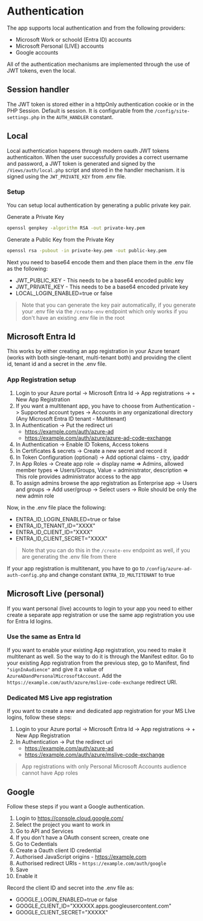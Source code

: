 # Authentication

The app supports local authentication and from the following providers:

- Microsoft Work or schoold (Entra ID) accounts
- Microsoft Personal (LIVE) accounts
- Google accounts

All of the authentication mechanisms are implemented through the use of JWT tokens, even the local.

## Session handler

The JWT token is stored either in a httpOnly authentication cookie or in the PHP Session. Default is session. It is configurable from the `/config/site-settings.php` in the `AUTH_HANDLER` constant.

## Local

Local authentication happens through modern oauth JWT tokens authenticaiton. When the user successfully provides a correct username and password, a JWT token is generated and signed by the `/Views/auth/local.php` script and stored in the handler mechanism. it is signed using the `JWT_PRIVATE_KEY` from .env file.

### Setup

You can setup local authentication by generating a public private key pair. 

Generate a Private Key

``` bash
openssl genpkey -algorithm RSA -out private-key.pem
```

Generate a Public Key from the Private Key

``` bash
openssl rsa -pubout -in private-key.pem -out public-key.pem
```

Next you need to base64 encode them and then place them in the .env file as the following:

- JWT_PUBLIC_KEY - This needs to be a base64 encoded public key
- JWT_PRIVATE_KEY - This needs to be a base64 encoded private key
- LOCAL_LOGIN_ENABLED=true or false

> Note that you can generate the key pair automatically, if you generate your .env file via the `/create-env` endpoint which only works if you don't have an existing .env file in the root

## Microsoft Entra Id

This works by either creating an app registration in your Azure tenant (works with both single-tenant, multi-tenant both) and providing the client id, tenant id and a secret in the .env file.

### App Registration setup

1. Login to your Azure portal -> Microsoft Entra Id -> App registrations -> + New App Registration
2. If you want a multitenant app, you have to choose from Authentication -> Supported account types -> Accounts in any organizational directory (Any Microsoft Entra ID tenant - Multitenant)
3. In Authentication -> Put the redirect uri
    - https://example.com/auth/azure-ad
    - https://example.com/auth/azure/azure-ad-code-exchange
4. In Authentication -> Enable ID Tokens, Access tokens
5. In Certificates & secrets -> Create a new secret and record it
6. In Token Configuration (optional) -> Add optional claims - ctry, ipaddr
7. In App Roles -> Create app role -> display name => Admins, allowed member types => Users/Groups, Value = administrator, description => This role provides administrator access to the app
8. To assign admins browse the app registration as Enterprise app -> Users and groups -> Add user/group -> Select users -> Role should be only the new admin role

Now, in the .env file place the following:

- ENTRA_ID_LOGIN_ENABLED=true or false
- ENTRA_ID_TENANT_ID="XXXX"
- ENTRA_ID_CLIENT_ID="XXXX"
- ENTRA_ID_CLIENT_SECRET="XXXX"

> Note that you can do this in the `/create-env` endpoint as well, if you are generating the .env file from there

If your app registration is multitenant, you have to go to `/config/azure-ad-auth-config.php` and change constant `ENTRA_ID_MULTITENANT` to true

## Microsoft Live (personal)

If you want personal (live) accounts to login to your app you need to either create a separate app registration or use the same app registration you use for Entra Id logins.

### Use the same as Entra Id

If you want to enable your existing App registration, you need to make it multitenant as well. So the way to do it is through the Manifest editor. Go to your existing App registration from the previous step, go to Manifest, find `"signInAudience"` and give it a value of ```AzureADandPersonalMicrosoftAccount```. Add the `https://example.com/auth/azure/mslive-code-exchange` redirect URI.

### Dedicated MS Live app registration

If you want to create a new and dedicated app registration for your MS LIve logins, follow these steps:

1. Login to your Azure portal -> Microsoft Entra Id -> App registrations -> + New App Registration
2. In Authentication -> Put the redirect uri
    - https://example.com/auth/azure-ad
    - https://example.com/auth/azure/mslive-code-exchange

> App registrations with only Personal Microsoft Accounts audience cannot have App roles

## Google

Follow these steps if you want a Google authentication.

1. Login to https://console.cloud.google.com/
2. Select the project you want to work in
3. Go to API and Services
4. If you don't have a OAuth consent screen, create one
5. Go to Cedentials
6. Create a Oauth client ID credential
7. Authorised JavaScript origins - https://example.com
8. Authorised redirect URIs - `https://example.com/auth/google`
9. Save
10. Enable it

Record the client ID and secret into the .env file as:

- GOOGLE_LOGIN_ENABLED=true or false
- GOOGLE_CLIENT_ID="XXXXXX.apps.googleusercontent.com"
- GOOGLE_CLIENT_SECRET="XXXXX"
